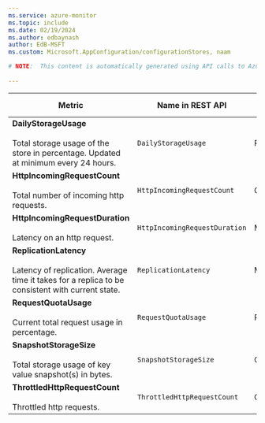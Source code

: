```yaml
---
ms.service: azure-monitor
ms.topic: include
ms.date: 02/19/2024
ms.author: edbaynash
author: EdB-MSFT
ms.custom: Microsoft.AppConfiguration/configurationStores, naam

# NOTE:  This content is automatically generated using API calls to Azure. Any edits made on these files will be overwritten in the next run of the script. 
 
---
```



|Metric|Name in REST API|Unit|Aggregation|Dimensions|Time Grains|DS Export|
|---|---|---|---|---|---|---|
|**DailyStorageUsage**<br><br>Total storage usage of the store in percentage. Updated at minimum every 24 hours. |`DailyStorageUsage` |Percent |Minimum, Maximum |\<none\>|PT1M |Yes|
|**HttpIncomingRequestCount**<br><br>Total number of incoming http requests. |`HttpIncomingRequestCount` |Count |Total |`StatusCode`, `Authentication`, `Endpoint`|PT1M |Yes|
|**HttpIncomingRequestDuration**<br><br>Latency on an http request. |`HttpIncomingRequestDuration` |Milliseconds |Average |`StatusCode`, `Authentication`, `Endpoint`|PT1M |Yes|
|**ReplicationLatency**<br><br>Latency of replication. Average time it takes for a replica to be consistent with current state. |`ReplicationLatency` |Milliseconds |Average |`Endpoint`|PT1M |Yes|
|**RequestQuotaUsage**<br><br>Current total request usage in percentage. |`RequestQuotaUsage` |Percent |Minimum, Maximum |`Endpoint`, `OperationType`|PT1M |Yes|
|**SnapshotStorageSize**<br><br>Total storage usage of key value snapshot(s) in bytes. |`SnapshotStorageSize` |Count |Minimum, Maximum |\<none\>|PT1M |Yes|
|**ThrottledHttpRequestCount**<br><br>Throttled http requests. |`ThrottledHttpRequestCount` |Count |Total |`Endpoint`|PT1M |Yes|